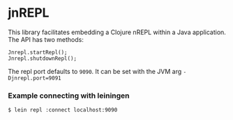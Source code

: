 # jnREPL
This library facilitates embedding a Clojure nREPL within a Java application.
The API has two methods:

    Jnrepl.startRepl();
    Jnrepl.shutdownRepl();


The repl port defaults to `9090`. It can be set with the JVM arg `-Djnrepl.port=9091`


### Example connecting with leiningen

`$ lein repl :connect localhost:9090`
